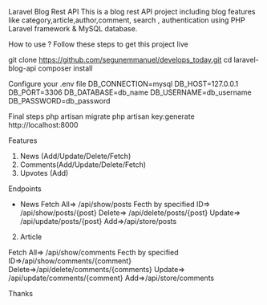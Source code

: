 Laravel Blog Rest API
This is a blog rest API project including blog features like category,article,author,comment, search , authentication using PHP Laravel framework & MySQL database.

How to use ?
Follow these steps to get this project live

git clone https://github.com/segunemmanuel/develops_today.git
cd laravel-blog-api
composer install

Configure your .env file
DB_CONNECTION=mysql
DB_HOST=127.0.0.1
DB_PORT=3306
DB_DATABASE=db_name
DB_USERNAME=db_username
DB_PASSWORD=db_password

Final steps
php artisan migrate
php artisan key:generate
http://localhost:8000

Features
1. News (Add/Update/Delete/Fetch)
2. Comments(Add/Update/Delete/Fetch)
3. Upvotes (Add)


Endpoints
* News
Fetch All=> /api/show/posts
Fecth by specified ID=> /api/show/posts/{post}
Delete=> /api/delete/posts/{post}
Update=> /api/update/posts/{post}
Add=>/api/store/posts

    
2. Article
  
Fetch All=> /api/show/comments
Fecth by specified ID=>/api/show/comments/{comment}
Delete=>/api/delete/comments/{comments}
Update=> /api/update/comments/{comment}
Add=>/api/store/comments
    

Thanks
